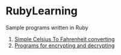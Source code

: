 # RubyLearning
Sample programs written in Ruby

1. [Simple Celsius To Fahrenheit converting ](https://github.com/mdawidowski/RubyLearning/tree/master/CelsiusToFahrenheit)
1. [Programs for encrypting and decrypting  ](https://github.com/mdawidowski/RubyLearning/tree/master/Cryptography)
